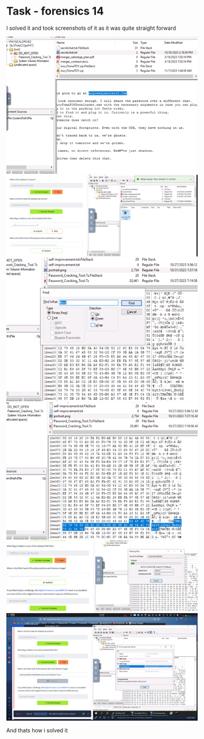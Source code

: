# Task - forensics 14

I solved it and took screenshots of it as it was quite straight forward

![img](./1.png)
![img](./2.png)
![img](./3.png)
![img](./4.png)
![img](./5.png)
![img](./6.png)

And thats how i solved it